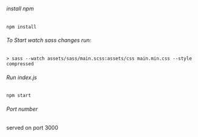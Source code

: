 # 

###### install npm
```
npm install
```

###### To Start watch sass changes run:
```
> sass --watch assets/sass/main.scss:assets/css main.min.css --style compressed
```

###### Run index.js
```
npm start
```

###### Port number
served on port 3000
